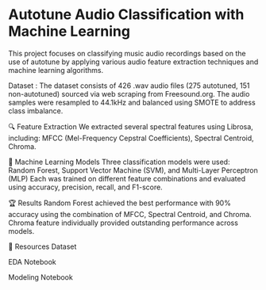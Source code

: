 # Autotune Audio Classification with Machine Learning

This project focuses on classifying music audio recordings based on the use of autotune by applying various audio feature extraction techniques and machine learning algorithms.

Dataset : The dataset consists of 426 .wav audio files (275 autotuned, 151 non-autotuned) sourced via web scraping from Freesound.org. The audio samples were resampled to 44.1kHz and balanced using SMOTE to address class imbalance.

🔍 Feature Extraction
We extracted several spectral features using Librosa, including: MFCC (Mel-Frequency Cepstral Coefficients), Spectral Centroid, Chroma. 

🧠 Machine Learning Models
Three classification models were used: Random Forest, Support Vector Machine (SVM), and Multi-Layer Perceptron (MLP)
Each was trained on different feature combinations and evaluated using accuracy, precision, recall, and F1-score.

🏆 Results
Random Forest achieved the best performance with 90% accuracy using the combination of MFCC, Spectral Centroid, and Chroma. Chroma feature individually provided outstanding performance across models.

🔗 Resources
Dataset

EDA Notebook

Modeling Notebook
